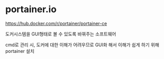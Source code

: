 # portainer.io

https://hub.docker.com/r/portainer/portainer-ce

도커시스템을 GUI형태로 볼 수 있도록 바꿔주는 소프트웨어

cmd로 관리 시, 도커에 대한 이해가 어려우므로 GUI화 해서 이해가 쉽게 하기 위해 portainer 설치
